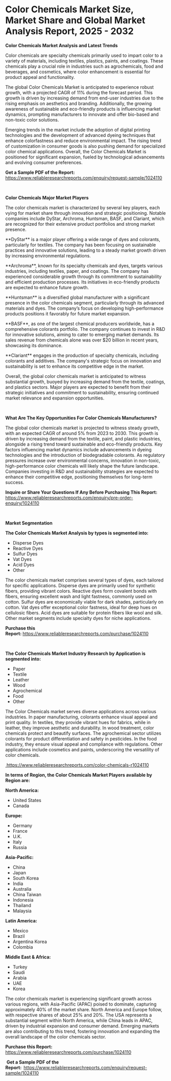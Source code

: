<p><h1>Color Chemicals Market Size, Market Share and Global Market Analysis Report, 2025 - 2032</h1></p><p><strong>Color Chemicals Market Analysis and Latest Trends</strong></p>
<p><p>Color chemicals are specialty chemicals primarily used to impart color to a variety of materials, including textiles, plastics, paints, and coatings. These chemicals play a crucial role in industries such as agrochemicals, food and beverages, and cosmetics, where color enhancement is essential for product appeal and functionality.</p><p>The global Color Chemicals Market is anticipated to experience robust growth, with a projected CAGR of 11% during the forecast period. This growth is driven by increasing demand from end-user industries due to the rising emphasis on aesthetics and branding. Additionally, the growing awareness of sustainable and eco-friendly products is influencing market dynamics, prompting manufacturers to innovate and offer bio-based and non-toxic color solutions.</p><p>Emerging trends in the market include the adoption of digital printing technologies and the development of advanced dyeing techniques that enhance colorfastness and reduce environmental impact. The rising trend of customization in consumer goods is also pushing demand for specialized color chemical applications. Overall, the Color Chemicals Market is positioned for significant expansion, fueled by technological advancements and evolving consumer preferences.</p></p>
<p><strong>Get a Sample PDF of the Report:&nbsp;</strong> <a href="https://www.reliableresearchreports.com/enquiry/request-sample/1024110?utm_campaign=7&utm_medium=2&utm_source=Github&utm_content=ia&utm_term=17042025&utm_id=color-chemicals">https://www.reliableresearchreports.com/enquiry/request-sample/1024110</a></p>
<p>&nbsp;</p>
<p><strong>Color Chemicals Major Market Players</strong></p>
<p><p>The color chemicals market is characterized by several key players, each vying for market share through innovation and strategic positioning. Notable companies include DyStar, Archroma, Huntsman, BASF, and Clariant, which are recognized for their extensive product portfolios and strong market presence.</p><p>**DyStar** is a major player offering a wide range of dyes and colorants, particularly for textiles. The company has been focusing on sustainable practices and innovative solutions, leading to a steady market growth driven by increasing environmental regulations.</p><p>**Archroma**, known for its specialty chemicals and dyes, targets various industries, including textiles, paper, and coatings. The company has experienced considerable growth through its commitment to sustainability and efficient production processes. Its initiatives in eco-friendly products are expected to enhance future growth.</p><p>**Huntsman** is a diversified global manufacturer with a significant presence in the color chemicals segment, particularly through its advanced materials and dyes. The company’s focus on developing high-performance products positions it favorably for future market expansion.</p><p>**BASF**, as one of the largest chemical producers worldwide, has a comprehensive colorants portfolio. The company continues to invest in R&D for innovative solutions, aiming to cater to emerging market demands. Its sales revenue from chemicals alone was over $20 billion in recent years, showcasing its dominance.</p><p>**Clariant** engages in the production of specialty chemicals, including colorants and additives. The company's strategic focus on innovation and sustainability is set to enhance its competitive edge in the market.</p><p>Overall, the global color chemicals market is anticipated to witness substantial growth, buoyed by increasing demand from the textile, coatings, and plastics sectors. Major players are expected to benefit from their strategic initiatives and commitment to sustainability, ensuring continued market relevance and expansion opportunities.</p></p>
<p>&nbsp;</p>
<p><strong>What Are The Key Opportunities For Color Chemicals Manufacturers?</strong></p>
<p><p>The global color chemicals market is projected to witness steady growth, with an expected CAGR of around 5% from 2023 to 2030. This growth is driven by increasing demand from the textile, paint, and plastic industries, alongside a rising trend toward sustainable and eco-friendly products. Key factors influencing market dynamics include advancements in dyeing technologies and the introduction of biodegradable colorants. As regulatory pressures increase over environmental concerns, innovation in non-toxic, high-performance color chemicals will likely shape the future landscape. Companies investing in R&D and sustainability strategies are expected to enhance their competitive edge, positioning themselves for long-term success.</p></p>
<p><strong>Inquire or Share Your Questions If Any Before Purchasing This Report:</strong> <a href="https://www.reliableresearchreports.com/enquiry/pre-order-enquiry/1024110?utm_campaign=7&utm_medium=2&utm_source=Github&utm_content=ia&utm_term=17042025&utm_id=color-chemicals">https://www.reliableresearchreports.com/enquiry/pre-order-enquiry/1024110</a></p>
<p>&nbsp;</p>
<p><strong>Market Segmentation</strong></p>
<p><strong>The Color Chemicals Market Analysis by types is segmented into:</strong></p>
<p><ul><li>Disperse Dyes</li><li>Reactive Dyes</li><li>Sulfur Dyes</li><li>Vat Dyes</li><li>Acid Dyes</li><li>Other</li></ul></p>
<p><p>The color chemicals market comprises several types of dyes, each tailored for specific applications. Disperse dyes are primarily used for synthetic fibers, providing vibrant colors. Reactive dyes form covalent bonds with fibers, ensuring excellent wash and light fastness, commonly used on cotton. Sulfur dyes are economically viable for dark shades, particularly on cotton. Vat dyes offer exceptional color fastness, ideal for deep hues on cellulosic fibers. Acid dyes are suitable for protein fibers like wool and silk. Other market segments include specialty dyes for niche applications.</p></p>
<p><strong>Purchase this Report:&nbsp;</strong><a href="https://www.reliableresearchreports.com/purchase/1024110?utm_campaign=7&utm_medium=2&utm_source=Github&utm_content=ia&utm_term=17042025&utm_id=color-chemicals">https://www.reliableresearchreports.com/purchase/1024110</a></p>
<p>&nbsp;</p>
<p><strong>The Color Chemicals Market Industry Research by Application is segmented into:</strong></p>
<p><ul><li>Paper</li><li>Textile</li><li>Leather</li><li>Wood</li><li>Agrochemical</li><li>Food</li><li>Other</li></ul></p>
<p><p>The Color Chemicals market serves diverse applications across various industries. In paper manufacturing, colorants enhance visual appeal and print quality. In textiles, they provide vibrant hues for fabrics, while in leather, they improve aesthetic and durability. In wood treatment, color chemicals protect and beautify surfaces. The agrochemical sector utilizes colorants for product differentiation and safety in pesticides. In the food industry, they ensure visual appeal and compliance with regulations. Other applications include cosmetics and paints, underscoring the versatility of color chemicals.</p></p>
<p><a href="https://www.reliableresearchreports.com/color-chemicals-r1024110?utm_campaign=7&utm_medium=2&utm_source=Github&utm_content=ia&utm_term=17042025&utm_id=color-chemicals">&nbsp;https://www.reliableresearchreports.com/color-chemicals-r1024110</a></p>
<p><strong>In terms of Region, the Color Chemicals Market Players available by Region are:</strong></p>
<p>
    <p> <strong> North America: </strong>
        <ul>
            <li>United States</li>
            <li>Canada</li>
        </ul>
        </p> 
    <p> <strong> Europe: </strong>
        <ul>
            <li>Germany</li>
            <li>France</li>
            <li>U.K.</li>
            <li>Italy</li>
            <li>Russia</li>
        </ul>
        </p> 
    <p> <strong> Asia-Pacific: </strong>
        <ul>
            <li>China</li>
            <li>Japan</li>
            <li>South Korea</li>
            <li>India</li>
            <li>Australia</li>
            <li>China Taiwan</li>
            <li>Indonesia</li>
            <li>Thailand</li>
            <li>Malaysia</li>
        </ul>
        </p> 
    <p> <strong> Latin America: </strong>
        <ul>
            <li>Mexico</li>
            <li>Brazil</li>
            <li>Argentina Korea</li>
            <li>Colombia</li>
        </ul>
        </p> 
    <p> <strong> Middle East & Africa: </strong>
        <ul>
            <li>Turkey</li>
            <li>Saudi</li>
            <li>Arabia</li>
            <li>UAE</li>
            <li>Korea</li>
        </ul>
    </p>
    </p>
<p><p>The color chemicals market is experiencing significant growth across various regions, with Asia-Pacific (APAC) poised to dominate, capturing approximately 40% of the market share. North America and Europe follow, with respective shares of about 25% and 20%. The USA represents a substantial segment within North America, while China leads in APAC, driven by industrial expansion and consumer demand. Emerging markets are also contributing to this trend, fostering innovation and expanding the overall landscape of the color chemicals sector.</p></p>
<p><strong>Purchase this Report: </strong><a href="https://www.reliableresearchreports.com/purchase/1024110?utm_campaign=7&utm_medium=2&utm_source=Github&utm_content=ia&utm_term=17042025&utm_id=color-chemicals">https://www.reliableresearchreports.com/purchase/1024110</a></p>
<p>&nbsp;<strong>Get a Sample PDF of the Report:&nbsp;&nbsp;</strong><a href="https://www.reliableresearchreports.com/enquiry/request-sample/1024110?utm_campaign=7&utm_medium=2&utm_source=Github&utm_content=ia&utm_term=17042025&utm_id=color-chemicals">https://www.reliableresearchreports.com/enquiry/request-sample/1024110</a></p>
<p><strong></strong></p>
<p><p></p><p></p><p></p></p>